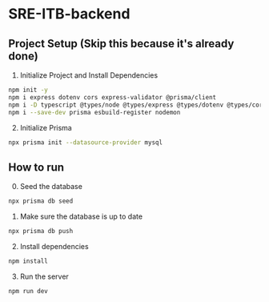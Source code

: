 # SRE-ITB-backend

## Project Setup (Skip this because it's already done)

1. Initialize Project and Install Dependencies

```bash
npm init -y
npm i express dotenv cors express-validator @prisma/client
npm i -D typescript @types/node @types/express @types/dotenv @types/cors
npm i --save-dev prisma esbuild-register nodemon
```

2. Initialize Prisma

```bash
npx prisma init --datasource-provider mysql
```

## How to run

0. Seed the database

```bash
npx prisma db seed
```

1. Make sure the database is up to date

```bash
npx prisma db push
```

2. Install dependencies

```bash
npm install
```

3. Run the server

```bash
npm run dev
```
